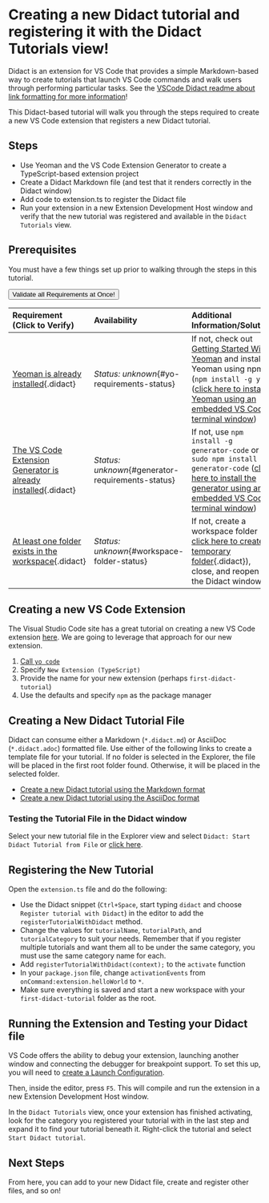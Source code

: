 # Creating a new Didact tutorial and registering it with the Didact Tutorials view!

Didact is an extension for VS Code that provides a simple Markdown-based way to create tutorials that launch VS Code commands and walk users through performing particular tasks. See the [VSCode Didact readme about link formatting for more information](https://github.com/redhat-developer/vscode-didact/blob/main/README.md)!

This Didact-based tutorial will walk you through the steps required to create a new VS Code extension that registers a new Didact tutorial.

## Steps

* Use Yeoman and the VS Code Extension Generator to create a TypeScript-based extension project
* Create a Didact Markdown file (and test that it renders correctly in the Didact window)
* Add code to extension.ts to register the Didact file
* Run your extension in a new Extension Development Host window and verify that the new tutorial was registered and available in the `Didact Tutorials` view.

## Prerequisites 

You must have a few things set up prior to walking through the steps in this tutorial. 

<a href='didact://?commandId=vscode.didact.validateAllRequirements' title='Validate all requirements!'><button>Validate all Requirements at Once!</button></a>

| Requirement (Click to Verify)  | Availability | Additional Information/Solution |
| :--- | :--- | :--- |
| [Yeoman is already installed](didact://?commandId=vscode.didact.requirementCheck&text=yo-requirements-status$$yo%20--version$$3&completion=Yeoman%203.0.0+%20is%20available%20on%20this%20system. "Tests to see if `yo --version` returns version 3"){.didact} 	| *Status: unknown*{#yo-requirements-status} | If not, check out [Getting Started With Yeoman](https://yeoman.io/learning/) and install Yeoman using npm (`npm install -g yo`) ([click here to install Yeoman using an embedded VS Code terminal window](didact://?commandId=vscode.didact.sendNamedTerminalAString&text=installyeoman$$npm%20install%20-g%20yo&completion=installed%20yeoman "Install Yeoman in the system"))
| [The VS Code Extension Generator is already installed](didact://?commandId=vscode.didact.requirementCheck&text=generator-requirements-status$$npm%20ls%20-g%20--depth=0%20generator-code$$generator-code@&completion=generator-code%20Yeoman%20generator%20is%20available%20on%20this%20system. "Tests to see if the generator-code Yeoman generator is available"){.didact} 	| *Status: unknown*{#generator-requirements-status} | If not, use `npm install -g generator-code` or `sudo npm install -g generator-code` ([click here to install the generator using an embedded VS Code terminal window](didact://?commandId=vscode.didact.sendNamedTerminalAString&text=installgenerator$$npm%20install%20-g%20generator-code&completion=installed%20generator-code%20yeoman%20generator "Install the Yeoman generator-code generator in the system"))
| [At least one folder exists in the workspace](didact://?commandId=vscode.didact.workspaceFolderExistsCheck&text=workspace-folder-status&completion=A%20valid%20folder%20exists%20in%20the%20workspace. "Ensure that at least one folder exists in the user workspace"){.didact} | *Status: unknown*{#workspace-folder-status} | If not, create a workspace folder (or [click here to create a temporary folder](didact://?commandId=vscode.didact.createWorkspaceFolder&completion=Created%20temporary%20folder%20in%20the%20workspace. "Create a temporary folder and add it to the workspace."){.didact}), close, and reopen the Didact window

## Creating a new VS Code Extension

The Visual Studio Code site has a great tutorial on creating a new VS Code extension [here](https://code.visualstudio.com/api/get-started/your-first-extension). We are going to leverage that approach for our new extension.

1. [Call `yo code`](didact://?commandId=vscode.didact.sendNamedTerminalAString&text=runyocode$$yo%20code&completion=started%20generator-code%20generator "Start the VS Code Extension Generator")
2. Specify `New Extension (TypeScript)`
3. Provide the name for your new extension (perhaps `first-didact-tutorial`)
4. Use the defaults and specify `npm` as the package manager

## Creating a New Didact Tutorial File

Didact can consume either a Markdown (`*.didact.md`) or AsciiDoc (`*.didact.adoc`) formatted file. Use either of the following links to create a template file for your tutorial. If no folder is selected in the Explorer, the file will be placed in the first root folder found. Otherwise, it will be placed in the selected folder.

* [Create a new Didact tutorial using the Markdown format](didact://?commandId=vscode.didact.scaffoldProject&extFilePath=redhat.vscode-didact/create_extension/md-tutorial.project.didact.json&completion=Created%20starting%20Didact%20file.)
* [Create a new Didact tutorial using the AsciiDoc format](didact://?commandId=vscode.didact.scaffoldProject&extFilePath=redhat.vscode-didact/create_extension/adoc-tutorial.project.didact.json&completion=Created%20starting%20Didact%20file.)

### Testing the Tutorial File in the Didact window

Select your new tutorial file in the Explorer view and select `Didact: Start Didact Tutorial from File` or [click here](didact://?commandId=vscode.didact.startDidact).

## Registering the New Tutorial

Open the `extension.ts` file and do the following:

* Use the Didact snippet (`Ctrl+Space`, start typing `didact` and choose `Register tutorial with Didact`) in the editor to add the `registerTutorialWithDidact` method. 
* Change the values for `tutorialName`, `tutorialPath`, and `tutorialCategory` to suit your needs. Remember that if you register multiple tutorials and want them all to be under the same category, you must use the same category name for each.
* Add `registerTutorialWithDidact(context);` to the `activate` function
* In your `package.json` file, change `activationEvents` from `onCommand:extension.helloWorld` to `*`.
* Make sure everything is saved and start a new workspace with your `first-didact-tutorial` folder as the root.

## Running the Extension and Testing your Didact file

VS Code offers the ability to debug your extension, launching another window and connecting the debugger for breakpoint support. To set this up, you will need to [create a Launch Configuration](https://code.visualstudio.com/docs/editor/debugging#_launch-configurations). 

Then, inside the editor, press `F5`. This will compile and run the extension in a new Extension Development Host window.

In the `Didact Tutorials` view, once your extension has finished activating, look for the category you registered your tutorial with in the last step and expand it to find your tutorial beneath it. Right-click the tutorial and select `Start Didact tutorial`.

## Next Steps

From here, you can add to your new Didact file, create and register other files, and so on!
